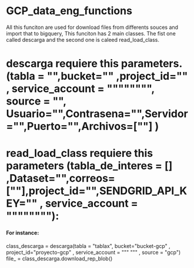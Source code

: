 # GCP_data_eng_functions
All this funciton are used for download files from differents souces and import that to bigquery, 
This funciton has 2 main classes.
The fist one called descarga and the second one is caleed read_load_class.
# descarga requiere this parameters. (tabla = "",bucket="" ,project_id="" , service_account = """""""", source = "",                 Usuario="",Contrasena="",Servidor="",Puerto="",Archivos=[""] )
# read_load_class requiere this parameters (tabla_de_interes = [] ,Dataset="",correos=[""],project_id="",SENDGRID_API_KEY="" , service_account = """"""""):  
#### For instance:        
class_descarga = descarga(tabla = "tablax",
         bucket="bucket-gcp" ,
         project_id="proyecto-gcp" ,
             service_account = """
                              """
         , source = "gcp")
file_ = class_descarga.download_rep_blob()
